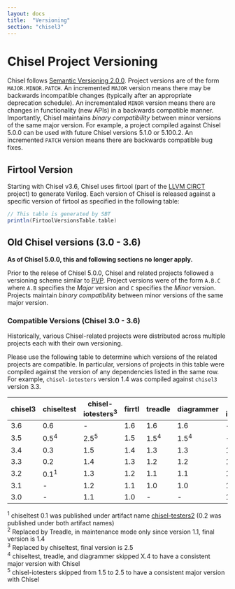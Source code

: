 ```yaml
---
layout: docs
title:  "Versioning"
section: "chisel3"
---
```


# Chisel Project Versioning

Chisel follows [Semantic Versioning 2.0.0](https://semver.org).
Project versions are of the form `MAJOR.MINOR.PATCH`.
An incremented `MAJOR` version means there may be backwards incompatible changes (typically after an appropriate deprecation schedule).
An incrementaled `MINOR` version means there are changes in functionality (new APIs) in a backwards compatible manner.
Importantly, Chisel maintains _binary compatibility_ between minor versions of the same major version.
For example, a project compiled against Chisel 5.0.0 can be used with future Chisel versions 5.1.0 or 5.100.2.
An incremented `PATCH` version means there are backwards compatible bug fixes.

## Firtool Version

Starting with Chisel v3.6, Chisel uses firtool (part of the [LLVM CIRCT](https://github.com/llvm/circt) project) to generate Verilog.
Each version of Chisel is released against a specific version of firtool as specified in the following table:

```scala mdoc:passthrough
// This table is generated by SBT
println(FirtoolVersionsTable.table)
```

## Old Chisel versions (3.0 - 3.6)

**As of Chisel 5.0.0, this and following sections no longer apply.**

Prior to the relese of Chisel 5.0.0, Chisel and related projects followed a versioning scheme similar to [PVP](https://pvp.haskell.org/).
Project versions were of the form `A.B.C` where `A.B` specifies the _Major_ version and `C` specifies the _Minor_ version.
Projects maintain _binary compatibility_ between minor versions of the same major version.

### Compatible Versions (Chisel 3.0 - 3.6)

Historically, various Chisel-related projects were distributed across multiple projects each with their own versioning.

Please use the following table to determine which versions of the related projects are compatible.
In particular, versions of projects in this table were compiled against the version of any dependencies listed in the same row.
For example, `chisel-iotesters` version 1.4 was compiled against `chisel3` version 3.3.

| chisel3 | chiseltest      | chisel-iotesters<sup>3</sup> | firrtl | treadle | diagrammer | firrtl-interpreter<sup>2</sup> |
| ------- | ----------      | ----------------             | ------ | ------- | ---------- | ----- |
| 3.6     | 0.6             | -                            | 1.6    | 1.6     | 1.6        | -     |
| 3.5     | 0.5<sup>4</sup> | 2.5<sup>5</sup>              | 1.5    | 1.5<sup>4</sup> | 1.5<sup>4</sup> | - |
| 3.4     | 0.3             | 1.5                          | 1.4    | 1.3     | 1.3        | 1.4 |
| 3.3     | 0.2             | 1.4                          | 1.3    | 1.2     | 1.2        | 1.3 |
| 3.2     | 0.1<sup>1</sup> | 1.3                          | 1.2    | 1.1     | 1.1        | 1.2 |
| 3.1     | -               | 1.2                          | 1.1    | 1.0     | 1.0        | 1.1 |
| 3.0     | -               | 1.1                          | 1.0    | -       | -          | 1.0 |

<sup>1</sup> chiseltest 0.1 was published under artifact name [chisel-testers2](https://search.maven.org/search?q=a:chisel-testers2_2.12) (0.2 was published under both artifact names)    
<sup>2</sup> Replaced by Treadle, in maintenance mode only since version 1.1, final version is 1.4    
<sup>3</sup> Replaced by chiseltest, final version is 2.5    
<sup>4</sup> chiseltest, treadle, and diagrammer skipped X.4 to have a consistent major version with Chisel    
<sup>5</sup> chisel-iotesters skipped from 1.5 to 2.5 to have a consistent major version with Chisel    
